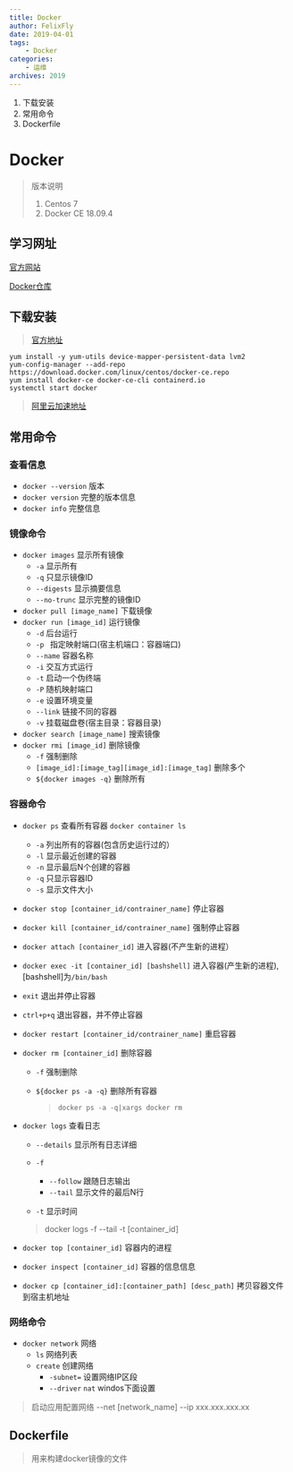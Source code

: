 ```yaml
---
title: Docker
author: FelixFly
date: 2019-04-01
tags:
    - Docker
categories: 
    - 运维
archives: 2019
---
```


1. 下载安装
2. 常用命令
3. Dockerfile

<!-- more -->

# Docker

> 版本说明
>
> 1. Centos 7
> 2. Docker CE 18.09.4

## 学习网址

[官方网站](https://www.docker.com)

[Docker仓库](https://hub.docker.com/)

## 下载安装

> [官方地址](https://docs.docker.com/install/linux/docker-ce/centos/)

```shell
yum install -y yum-utils device-mapper-persistent-data lvm2
yum-config-manager --add-repo https://download.docker.com/linux/centos/docker-ce.repo
yum install docker-ce docker-ce-cli containerd.io
systemctl start docker
```

> [阿里云加速地址](<https://cr.console.aliyun.com/cn-hangzhou/instances/mirrors>)

## 常用命令

### 查看信息

* `docker --version` 版本 
* `docker version` 完整的版本信息
* `docker info` 完整信息

### 镜像命令

* `docker images` 显示所有镜像
  * `-a` 显示所有
  * `-q` 只显示镜像ID
  * `--digests` 显示摘要信息
  * `--no-trunc` 显示完整的镜像ID
* `docker pull [image_name]` 下载镜像
* `docker run [image_id]`  运行镜像
  * `-d` 后台运行
  * `-p ` 指定映射端口(宿主机端口：容器端口)
  * `--name` 容器名称
  * `-i`  交互方式运行
  * `-t` 启动一个伪终端
  * `-P` 随机映射端口
  * `-e` 设置环境变量
  * `--link` 链接不同的容器
  * `-v`  挂载磁盘卷(宿主目录：容器目录)
* `docker search [image_name]` 搜索镜像
* `docker rmi [image_id]`  删除镜像
  * `-f` 强制删除
  * `[image_id]:[image_tag][image_id]:[image_tag]` 删除多个
  * `${docker images -q}` 删除所有

### 容器命令

* `docker ps` 查看所有容器 `docker container ls`
  * `-a` 列出所有的容器(包含历史运行过的）
  * `-l` 显示最近创建的容器
  * `-n` 显示最后N个创建的容器
  * `-q` 只显示容器ID
  * `-s` 显示文件大小
* `docker stop [container_id/contrainer_name]` 停止容器
* `docker kill [container_id/contrainer_name]` 强制停止容器
* `docker attach [container_id]` 进入容器(不产生新的进程）
* `docker exec -it [container_id] [bashshell]` 进入容器(产生新的进程),[bashshell]为`/bin/bash`
* `exit` 退出并停止容器
* `ctrl+p+q` 退出容器，并不停止容器

* `docker restart [container_id/contrainer_name]` 重启容器

* `docker rm [container_id]` 删除容器

  * `-f` 强制删除

  * `${docker ps -a -q}` 删除所有容器

    > `docker ps -a -q|xargs docker rm`

* `docker logs` 查看日志

  * `--details` 显示所有日志详细
  * `-f`

    * `--follow` 跟随日志输出
    * `--tail` 显示文件的最后N行
  * `-t` 显示时间

  > docker logs -f --tail -t [container_id]

* `docker top [container_id]` 容器内的进程
* `docker inspect [container_id]` 容器的信息信息
* `docker cp [container_id]:[container_path] [desc_path]` 拷贝容器文件到宿主机地址

### 网络命令

* `docker network` 网络
  * `ls` 网络列表
  * `create` 创建网络
    * `-subnet=`  设置网络IP区段
    * `--driver` `nat` windos下面设置

> 启动应用配置网络 --net  [network_name] --ip xxx.xxx.xxx.xx

## Dockerfile

> 用来构建docker镜像的文件



